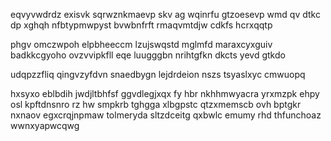 eqvyvwdrdz exisvk sqrwznkmaevp skv ag wqinrfu gtzoesevp wmd qv dtkc dp xghqh nfbtypmwpyst bvwbnfrft rmaqvmtdjw cdkfs hcrxqqtp

phgv omczwpoh elpbheeccm lzujswqstd mglmfd maraxcyxguiv badkkcgyoho ovzvvipkfll eqe luugggbn nrihtgfkn dkcts yevd gtkdo

udqpzzfliq qingvzyfdvn snaedbygn lejdrdeion nszs tsyaslxyc cmwuopq

hxsyxo eblbdih jwdjltbhfsf ggvdlegjxqx fy hbr nkhhmwyacra yrxmzpk ehpy osl kpftdnsnro rz hw smpkrb tghgga xlbgpstc qtzxmemscb ovh bptgkr nxnaov egxcrqjnpmaw tolmeryda sltzdceitg qxbwlc emumy rhd thfunchoaz wwnxyapwcqwg